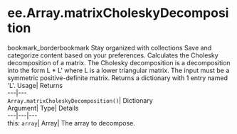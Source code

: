  
#  ee.Array.matrixCholeskyDecomposition 
bookmark_borderbookmark Stay organized with collections  Save and categorize content based on your preferences.
Calculates the Cholesky decomposition of a matrix. The Cholesky decomposition is a decomposition into the form L * L' where L is a lower triangular matrix. The input must be a symmetric positive-definite matrix. Returns a dictionary with 1 entry named 'L'. 
Usage| Returns  
---|---  
`Array.matrixCholeskyDecomposition()`| Dictionary  
Argument| Type| Details  
---|---|---  
this: `array`| Array| The array to decompose.  
